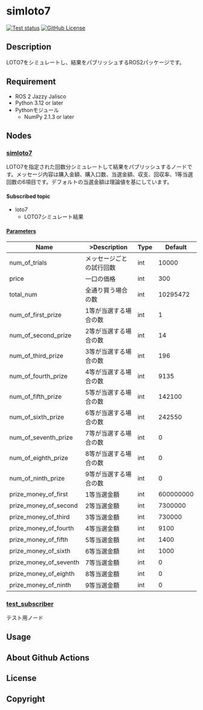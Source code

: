 # simloto7
<a href="https://github.com/IT2729/simloto7_ros2/actions/workflows/test.yml"><img src="https://github.com/IT2729/simloto7_ros2/actions/workflows/test.yml/badge.svg" alt="Test status"></a>
<a href="https://github.com/IT2729/simloto7_ros2/tree/main?tab=BSD-3-Clause-1-ov-file"><img alt="GitHub License" src="https://img.shields.io/github/license/IT2729/simloto7_ros2"></a>

## Description
LOTO7をシミュレートし、結果をパブリッシュするROS2パッケージです。

## Requirement
- ROS 2 Jazzy Jalisco
- Python 3.12 or later
- Pythonモジュール
    - NumPy 2.1.3 or later

## Nodes
### <a href="https://github.com/IT2729/simloto7_ros2/blob/main/simloto7/simloto7.py">simloto7</a>
LOTO7を指定された回数分シミュレートして結果をパブリッシュするノードです。メッセージ内容は購入金額、購入口数、当選金額、収支、回収率、1等当選回数の6項目です。デフォルトの当選金額は理論値を基にしています。

#### Subscribed topic
- loto7
    - LOTO7シミュレート結果

#### <a href="https://github.com/IT2729/simloto7_ros2/blob/main/config/params.yaml">Parameters</a>
<table width="1500">
  <thead>
    <tr>
      <th scope="col" width="30%">Name</th>
      <th scope="col" width="40%">>Description</th>
      <th scope="col" width="10%">Type</th>
      <th scope="col" width="20%">Default</th>
    </tr>
  </thead>
  </tbody>
    <tr>
      <td>num_of_trials</td>
      <td>メッセージごとの試行回数</td>
      <td>int</td>
      <td>10000</td>
    </tr>
    <tr>
      <td>price</td>
      <td>一口の価格</td>
      <td>int</td>
      <td>300</td>
    </tr>
    <tr>
      <td>total_num</td>
      <td>全通り買う場合の数</td>
      <td>int</td>
      <td>10295472</td>
    </tr>
    <tr>
      <td>num_of_first_prize</td>
      <td>1等が当選する場合の数</td>
      <td>int</td>
      <td>1</td>
    </tr>
    <tr>
      <td>num_of_second_prize</td>
      <td>2等が当選する場合の数</td>
      <td>int</td>
      <td>14</td>
    </tr>
    <tr>
      <td>num_of_third_prize</td>
      <td>3等が当選する場合の数</td>
      <td>int</td>
      <td>196</td>
    </tr>
    <tr>
      <td>num_of_fourth_prize</td>
      <td>4等が当選する場合の数</td>
      <td>int</td>
      <td>9135</td>
    </tr>
    <tr>
      <td>num_of_fifth_prize</td>
      <td>5等が当選する場合の数</td>
      <td>int</td>
      <td>142100</td>
    </tr>
    <tr>
      <td>num_of_sixth_prize</td>
      <td>6等が当選する場合の数</td>
      <td>int</td>
      <td>242550</td>
    </tr>
    <tr>
      <td>num_of_seventh_prize</td>
      <td>7等が当選する場合の数</td>
      <td>int</td>
      <td>0</td>
    </tr>
    <tr>
      <td>num_of_eighth_prize</td>
      <td>8等が当選する場合の数</td>
      <td>int</td>
      <td>0</td>
    </tr>
    <tr>
      <td>num_of_ninth_prize</td>
      <td>9等が当選する場合の数</td>
      <td>int</td>
      <td>0</td>
    </tr>
    <tr>
      <td>prize_money_of_first</td>
      <td>1等当選金額</td>
      <td>int</td>
      <td>600000000</td>
    </tr>
    <tr>
      <td>prize_money_of_second</td>
      <td>2等当選金額</td>
      <td>int</td>
      <td>7300000</td>
    </tr>
    <tr>
      <td>prize_money_of_third</td>
      <td>3等当選金額</td>
      <td>int</td>
      <td>730000</td>
    </tr>
    <tr>
      <td>prize_money_of_fourth</td>
      <td>4等当選金額</td>
      <td>int</td>
      <td>9100</td>
    </tr>
    <tr>
      <td>prize_money_of_fifth</td>
      <td>5等当選金額</td>
      <td>int</td>
      <td>1400</td>
    </tr>
    <tr>
      <td>prize_money_of_sixth</td>
      <td>6等当選金額</td>
      <td>int</td>
      <td>1000</td>
    </tr>
    <tr>
      <td>prize_money_of_seventh</td>
      <td>7等当選金額</td>
      <td>int</td>
      <td>0</td>
    </tr>
    <tr>
      <td>prize_money_of_eighth</td>
      <td>8等当選金額</td>
      <td>int</td>
      <td>0</td>
    </tr>
    <tr>
      <td>prize_money_of_ninth</td>
      <td>9等当選金額</td>
      <td>int</td>
      <td>0</td>
    </tr>
  </tbody>
</table>

### <a href="https://github.com/IT2729/simloto7_ros2/blob/main/simloto7/test_subscriber.py">test_subscriber</a>
テスト用ノード

## Usage

## About Github Actions

## License

## Copyright
